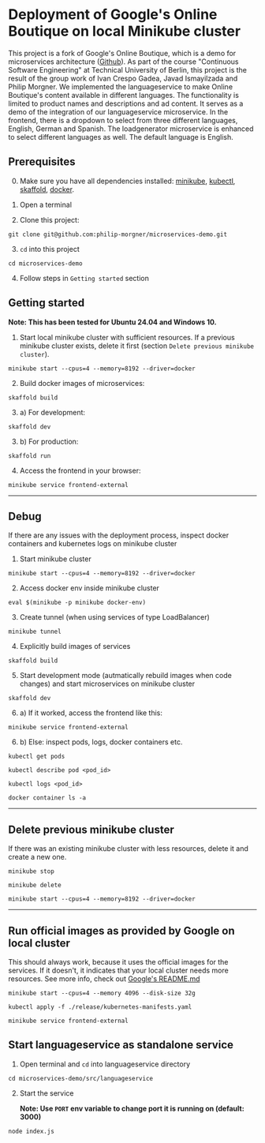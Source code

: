 # Deployment of Google's Online Boutique on local Minikube cluster

This project is a fork of Google's Online Boutique, which is a demo for microservices architecture ([Github](https://github.com/GoogleCloudPlatform/microservices-demo)). As part of the course "Continuous Software Engineering" at Technical University of Berlin, this project is the result of the group work of Ivan Crespo Gadea, Javad Ismayilzada and Philip Morgner. We implemented the languageservice to make Online Boutique's content available in different languages. The functionality is limited to product names and descriptions and ad content. It serves as a demo of the integration of our languageservice microservice. In the frontend, there is a dropdown to select from three different languages, English, German and Spanish. The loadgenerator microservice is enhanced to select different languages as well. The default language is English.

## Prerequisites

0. Make sure you have all dependencies installed: [minikube](https://minikube.sigs.k8s.io/docs/start/?arch=%2Flinux%2Fx86-64%2Fstable%2Fbinary+download), [kubectl](https://kubernetes.io/docs/reference/kubectl/), [skaffold](https://skaffold.dev/), [docker](https://www.docker.com/).

1. Open a terminal

2. Clone this project:

```
git clone git@github.com:philip-morgner/microservices-demo.git
```

3. `cd` into this project

```
cd microservices-demo
```

4. Follow steps in `Getting started` section

## Getting started

**Note: This has been tested for Ubuntu 24.04 and Windows 10.**

1. Start local minikube cluster with sufficient resources. If a previous minikube cluster exists, delete it first (section `Delete previous minikube cluster`).

```
minikube start --cpus=4 --memory=8192 --driver=docker
```

2. Build docker images of microservices:

```
skaffold build
```

3. a) For development:

```
skaffold dev
```

3. b) For production:

```
skaffold run
```

4. Access the frontend in your browser:

```
minikube service frontend-external
```

---

## Debug

If there are any issues with the deployment process, inspect docker containers and kubernetes logs on minikube cluster

1. Start minikube cluster

```
minikube start --cpus=4 --memory=8192 --driver=docker
```

2. Access docker env inside minikube cluster

```
eval $(minikube -p minikube docker-env)
```

3. Create tunnel (when using services of type LoadBalancer)

```
minikube tunnel
```

4. Explicitly build images of services

```
skaffold build
```

5. Start development mode (autmatically rebuild images when code changes) and start microservices on minikube cluster

```
skaffold dev
```

6. a) If it worked, access the frontend like this:

```
minikube service frontend-external
```

6. b) Else: inspect pods, logs, docker containers etc.

```
kubectl get pods
```

```
kubectl describe pod <pod_id>
```

```
kubectl logs <pod_id>
```

```
docker container ls -a
```

---

## Delete previous minikube cluster

If there was an existing minikube cluster with less resources, delete it and create a new one.

```
minikube stop
```

```
minikube delete
```

```
minikube start --cpus=4 --memory=8192 --driver=docker
```

---

## Run official images as provided by Google on local cluster

This should always work, because it uses the official images for the services. If it doesn't, it indicates that your local cluster needs more resources. See more info, check out [Google's README.md](https://github.com/GoogleCloudPlatform/microservices-demo/blob/main/docs/development-guide.md#option-2---local-cluster)

```
minikube start --cpus=4 --memory 4096 --disk-size 32g
```

```
kubectl apply -f ./release/kubernetes-manifests.yaml
```

```
minikube service frontend-external
```

## Start languageservice as standalone service

1. Open terminal and `cd` into languageservice directory

```
cd microservices-demo/src/languageservice
```

2. Start the service

   **Note: Use `PORT` env variable to change port it is running on (default: 3000)**

```
node index.js
```
